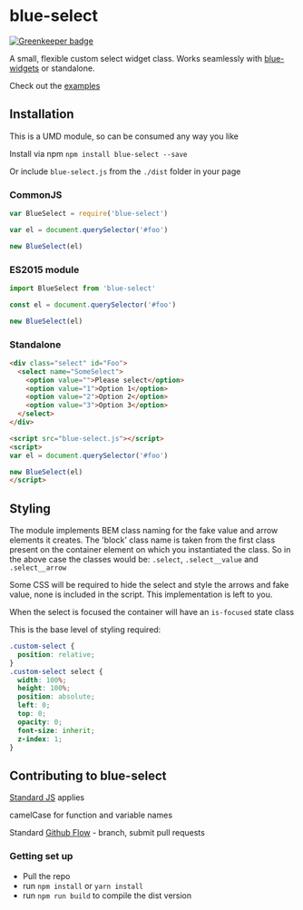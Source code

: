 # blue-select

[![Greenkeeper badge](https://badges.greenkeeper.io/bluegrassdigital/blue-select.svg)](https://greenkeeper.io/)

<p>A small, flexible custom select widget class. Works seamlessly with <a href="https://github.com/bluegrassdigital/blue-widgets" target="_blank">blue-widgets</a> or standalone.</p>

Check out the [examples](https://bluegrassdigital.github.io/blue-select/#/page/docs/examples.md)

## Installation

This is a UMD module, so can be consumed any way you like

Install via npm `npm install blue-select --save`

Or include `blue-select.js` from the `./dist` folder in your page

### CommonJS
```javascript
var BlueSelect = require('blue-select')

var el = document.querySelector('#foo')

new BlueSelect(el)
```

### ES2015 module
```javascript
import BlueSelect from 'blue-select'

const el = document.querySelector('#foo')

new BlueSelect(el)
```

### Standalone

```html
<div class="select" id="Foo">
  <select name="SomeSelect">
    <option value="">Please select</option>
    <option value="1">Option 1</option>
    <option value="2">Option 2</option>
    <option value="3">Option 3</option>
  </select>
</div>

<script src="blue-select.js"></script>
<script>
var el = document.querySelector('#foo')

new BlueSelect(el)
</script>
```

## Styling

The module implements BEM class naming for the fake value and arrow elements it creates. The 'block' class name is taken from the first class present on the container element on which you instantiated the class. So in the above case the classes would be: `.select`, `.select__value` and `.select__arrow`

Some CSS will be required to hide the select and style the arrows and fake value, none is included in the script. This implementation is left to you.

When the select is focused the container will have an `is-focused` state class

This is the base level of styling required:

```CSS
.custom-select {
  position: relative;
}
.custom-select select {
  width: 100%;
  height: 100%;
  position: absolute;
  left: 0;
  top: 0;
  opacity: 0;
  font-size: inherit;
  z-index: 1;
}

```

## Contributing to blue-select

[Standard JS](http://standardjs.com/) applies

camelCase for function and variable names

Standard [Github Flow](https://guides.github.com/introduction/flow/) - branch, submit pull requests

### Getting set up

- Pull the repo
- run `npm install` or `yarn install`
- run `npm run build` to compile the dist version
